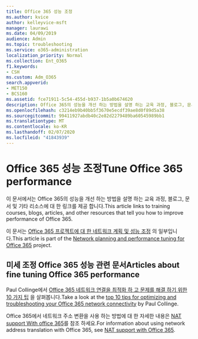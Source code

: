 ```yaml
---
title: Office 365 성능 조정
ms.author: kvice
author: kelleyvice-msft
manager: laurawi
ms.date: 04/09/2019
audience: Admin
ms.topic: troubleshooting
ms.service: o365-administration
localization_priority: Normal
ms.collection: Ent_O365
f1.keywords:
- CSH
ms.custom: Adm_O365
search.appverid:
- MET150
- BCS160
ms.assetid: fce71911-5c54-455d-b937-1b5a0b674620
description: Office 365의 성능을 개선 하는 방법을 설명 하는 교육 과정, 블로그, 문서 및 기타 리소스에 대 한 링크입니다.
ms.openlocfilehash: c3214eb9b40bb5f3670e5ecdf39ae8d0f89d5a38
ms.sourcegitcommit: 99411927abdb40c2e82d2279489ba60545989bb1
ms.translationtype: MT
ms.contentlocale: ko-KR
ms.lasthandoff: 02/07/2020
ms.locfileid: "41843939"
---
```

# <a name="tune-office-365-performance"></a><span data-ttu-id="ebb5d-103">Office 365 성능 조정</span><span class="sxs-lookup"><span data-stu-id="ebb5d-103">Tune Office 365 performance</span></span>

<span data-ttu-id="ebb5d-104">이 문서에서는 Office 365의 성능을 개선 하는 방법을 설명 하는 교육 과정, 블로그, 문서 및 기타 리소스에 대 한 링크를 제공 합니다.</span><span class="sxs-lookup"><span data-stu-id="ebb5d-104">This article links to training courses, blogs, articles, and other resources that tell you how to improve performance of Office 365.</span></span>
  
<span data-ttu-id="ebb5d-105">이 문서는 [Office 365 프로젝트에 대 한 네트워크 계획 및 성능 조정](https://aka.ms/tune) 의 일부입니다.</span><span class="sxs-lookup"><span data-stu-id="ebb5d-105">This article is part of the [Network planning and performance tuning for Office 365](https://aka.ms/tune) project.</span></span>
   
## <a name="articles-about-fine-tuning-office-365-performance"></a><span data-ttu-id="ebb5d-106">미세 조정 Office 365 성능 관련 문서</span><span class="sxs-lookup"><span data-stu-id="ebb5d-106">Articles about fine tuning Office 365 performance</span></span>

<span data-ttu-id="ebb5d-107">Paul Collinge에서 [Office 365 네트워크 연결을 최적화 하 고 문제를 해결 하기 위한 10 가지 팁](https://blogs.technet.com/b/onthewire/archive/2014/06/18/top-10-tips-for-optimising-amp-troubleshooting-your-office-365-network-connectivity.aspx) 을 살펴봅니다.</span><span class="sxs-lookup"><span data-stu-id="ebb5d-107">Take a look at the [top 10 tips for optimizing and troubleshooting your Office 365 network connectivity](https://blogs.technet.com/b/onthewire/archive/2014/06/18/top-10-tips-for-optimising-amp-troubleshooting-your-office-365-network-connectivity.aspx) by Paul Collinge.</span></span> 
  
<span data-ttu-id="ebb5d-108">Office 365에서 네트워크 주소 변환을 사용 하는 방법에 대 한 자세한 내용은 [NAT support With office 365](nat-support-with-office-365.md)를 참조 하세요.</span><span class="sxs-lookup"><span data-stu-id="ebb5d-108">For information about using network address translation with Office 365, see [NAT support with Office 365](nat-support-with-office-365.md).</span></span>
  

